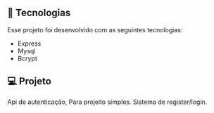 ## 🚀 Tecnologias

Esse projeto foi desenvolvido com as seguintes tecnologias:

- Express
- Mysql
- Bcrypt

## 💻 Projeto

Api de autenticação, Para projeito simples. Sistema de register/login.